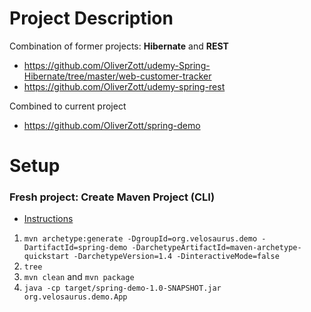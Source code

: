 # Project Description

Combination of former projects: **Hibernate** and **REST**

- https://github.com/OliverZott/udemy-Spring-Hibernate/tree/master/web-customer-tracker
- https://github.com/OliverZott/udemy-spring-rest

Combined to current project

- https://github.com/OliverZott/spring-demo

# Setup
### Fresh project: Create Maven Project (CLI)
- [Instructions](https://maven.apache.org/guides/getting-started/maven-in-five-minutes.html)

1. `mvn archetype:generate -DgroupId=org.velosaurus.demo -DartifactId=spring-demo -DarchetypeArtifactId=maven-archetype-quickstart -DarchetypeVersion=1.4 -DinteractiveMode=false`
1. `tree`
1. `mvn clean` and `mvn package`
1. `java -cp target/spring-demo-1.0-SNAPSHOT.jar org.velosaurus.demo.App`

### 
